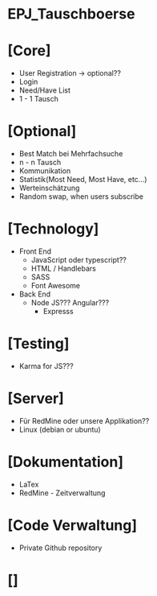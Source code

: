 # EPJ_Tauschboerse

# [Core]
* User Registration -> optional??
* Login
* Need/Have List 
* 1 - 1 Tausch

# [Optional]
* Best Match bei Mehrfachsuche
* n - n Tausch
* Kommunikation
* Statistik(Most Need, Most Have, etc...)
* Werteinschätzung 
* Random swap, when users subscribe

# [Technology]
* Front End
    * JavaScript oder typescript??
    * HTML / Handlebars
    * SASS
    * Font Awesome
* Back End
    * Node JS??? Angular???
        * Expresss


# [Testing]
* Karma for JS???

# [Server]
* Für RedMine oder unsere Applikation??
* Linux (debian or ubuntu)

# [Dokumentation]
* LaTex
* RedMine - Zeitverwaltung

# [Code Verwaltung]
* Private Github repository

# []

